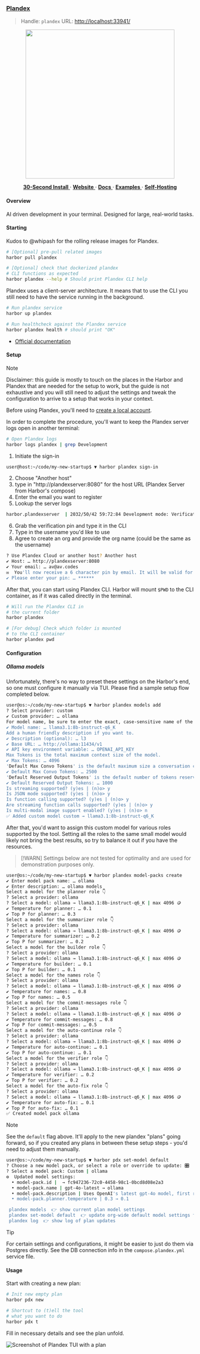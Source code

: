 ### [Plandex](https://github.com/plandex-ai/plandex)

> Handle: `plandex`
> URL: [http://localhost:33941/](http://localhost:33941/)

<div align="center">
 <a href="https://plandex.ai">
  <picture>
    <source media="(prefers-color-scheme: dark)" srcset="images/plandex-logo-dark.png"/>
    <source media="(prefers-color-scheme: light)" srcset="images/plandex-logo-light.png"/>
    <img width="400" src="images/plandex-logo-dark-bg.png"/>
 </a>
 <br />
</div>

<p align="center">
  <a href="#install">
    <b>30-Second Install</b>
  </a>
   ·
  <a href="https://plandex.ai">
    <b>Website</b>
  </a>
   ·
  <a href="https://docs.plandex.ai/">
    <b>Docs</b>
  </a>
   ·
  <a href="#more-examples-">
    <b>Examples</b>
  </a>
   ·
  <a href="https://docs.plandex.ai/hosting/self-hosting">
    <b>Self-Hosting</b>
  </a>
</p>

#### Overview

AI driven development in your terminal. Designed for large, real-world tasks.

#### Starting

Kudos to @whipash for the rolling release images for Plandex.

```bash
# [Optional] pre-pull related images
harbor pull plandex

# [Optional] check that dockerized plandex
# CLI functions as expected
harbor plandex --help # Should print Plandex CLI help
```

Plandex uses a client-server architecture. It means that to use the CLI you still need to have the service running in the background.

```bash
# Run plandex service
harbor up plandex

# Run healthcheck against the Plandex service
harbor plandex health # should print "OK"
```

- [Official documentation](https://docs.plandex.ai/intro)

#### Setup

> [!NOTE]
> Disclaimer: this guide is mostly to touch on the places in the Harbor and Plandex that are needed for the setup to work, but the guide is not exhaustive and you will still need to adjust the settings and tweak the configuration to arrive to a setup that works in your context.

Before using Plandex, you'll need to [create a local account](https://docs.plandex.ai/hosting/self-hosting#create-a-new-account).

In order to complete the procedure, you'll want to keep the Plandex server logs open in another terminal:

```bash
# Open Plandex logs
harbor logs plandex | grep Development
```

1. Initiate the sign-in
```bash
user@host:~/code/my-new-startup$ ▼ harbor plandex sign-in
```

2. Choose "Another host"
3. type in "http://plandexserver:8080" for the host URL (Plandex Server from Harbor's compose)
4. Enter the email you want to register
5. Lookup the server logs
```bash
harbor.plandexserver  | 2032/50/42 59:72:84 Development mode: Verification pin is 39btmL for email av@av.codes
```
6. Grab the verification pin and type it in the CLI
7. Type in the username you'd like to use
8. Agree to create an org and provide the org name (could be the same as the username)

```bash
? Use Plandex Cloud or another host? Another host
✔ Host: … http://plandexserver:8080
✔ Your email: … av@av.codes
✉️  You'll now receive a 6 character pin by email. It will be valid for 5 minutes.
✔ Please enter your pin: … ******
```

After that, you can start using Plandex CLI. Harbor will mount `$PWD` to the CLI container, as if it was called directly in the terminal.

```bash
# Will run the Plandex CLI in
# the current folder
harbor plandex

# [For debug] Check which folder is mounted
# to the CLI container
harbor plandex pwd
```

#### Configuration

##### Ollama models

Unfortunately, there's no way to preset these settings on the Harbor's end, so one must configure it manually via TUI. Please find a sample setup flow completed below.

```bash
user@os:~/code/my-new-startup$ ▼ harbor plandex models add
? Select provider: custom
✔ Custom provider: … ollama
For model name, be sure to enter the exact, case-sensitive name of the model as it appears in the provider's API docs. Ex: 'gpt-4-turbo', 'meta-llama/Llama-3-70b-chat-hf'
✔ Model name: … llama3.1:8b-instruct-q6_K
Add a human friendly description if you want to.
✔ Description (optional): … l3
✔ Base URL: … http://ollama:11434/v1
✔ API key environment variable: … OPENAI_API_KEY
Max Tokens is the total maximum context size of the model.
✔ Max Tokens: … 4096
'Default Max Convo Tokens' is the default maximum size a conversation can reach in the 'planner' role before it is shortened by summarization. For models with 8k context, ~2500 is recommended. For 128k context, ~10000 is recommended.
✔ Default Max Convo Tokens: … 2500
'Default Reserved Output Tokens' is the default number of tokens reserved for model output in the 'planner' role. This ensures the model has enough tokens to generate a response. For models with 8k context, ~1000 is recommended. For 128k context, ~4000 is recommended.
✔ Default Reserved Output Tokens: … 1000
Is streaming supported? (y)es | (n)o> y
Is JSON mode supported? (y)es | (n)o> y
Is function calling supported? (y)es | (n)o> y
Are streaming function calls supported? (y)es | (n)o> y
Is multi-modal image support enabled? (y)es | (n)o> n
✅ Added custom model custom → llama3.1:8b-instruct-q6_K
```

After that, you'd want to assign this custom model for various roles supported by the tool. Setting all the roles to the same small model would likely not bring the best results, so try to balance it out if you have the resources.

> [!WARN]
> Settings below are not tested for optimality and are used for demonstration purposes only.

```bash
user@os:~/code/my-new-startup$ ▼ harbor plandex model-packs create
✔ Enter model pack name: … ollama
✔ Enter description: … ollama models
Select a model for the planner role 👇
? Select a provider: ollama
? Select a model: ollama → llama3.1:8b-instruct-q6_K | max 4096 🪙
✔ Temperature for planner: … 0.1
✔ Top P for planner: … 0.3
Select a model for the summarizer role 👇
? Select a provider: ollama
? Select a model: ollama → llama3.1:8b-instruct-q6_K | max 4096 🪙
✔ Temperature for summarizer: … 0.2
✔ Top P for summarizer: … 0.2
Select a model for the builder role 👇
? Select a provider: ollama
? Select a model: ollama → llama3.1:8b-instruct-q6_K | max 4096 🪙
✔ Temperature for builder: … 0.1
✔ Top P for builder: … 0.1
Select a model for the names role 👇
? Select a provider: ollama
? Select a model: ollama → llama3.1:8b-instruct-q6_K | max 4096 🪙
✔ Temperature for names: … 0.8
✔ Top P for names: … 0.5
Select a model for the commit-messages role 👇
? Select a provider: ollama
? Select a model: ollama → llama3.1:8b-instruct-q6_K | max 4096 🪙
✔ Temperature for commit-messages: … 0.8
✔ Top P for commit-messages: … 0.5
Select a model for the auto-continue role 👇
? Select a provider: ollama
? Select a model: ollama → llama3.1:8b-instruct-q6_K | max 4096 🪙
✔ Temperature for auto-continue: … 0.1
✔ Top P for auto-continue: … 0.1
Select a model for the verifier role 👇
? Select a provider: ollama
? Select a model: ollama → llama3.1:8b-instruct-q6_K | max 4096 🪙
✔ Temperature for verifier: … 0.2
✔ Top P for verifier: … 0.2
Select a model for the auto-fix role 👇
? Select a provider: ollama
? Select a model: ollama → llama3.1:8b-instruct-q6_K | max 4096 🪙
✔ Temperature for auto-fix: … 0.1
✔ Top P for auto-fix: … 0.1
✅ Created model pack ollama
```

> [!NOTE]
> See the `default` flag above. It'll apply to the new plandex "plans" going forward,
> so if you created any plans in between these setup steps - you'd need to adjust them manually.

```bash
user@os:~/code/my-new-startup$ ▼ harbor pdx set-model default
? Choose a new model pack, or select a role or override to update: 🎛️  choose a model pack to change all roles at once
? Select a model pack: Custom | ollama
⚙️  Updated model settings:
  • model-pack.id |  → fc947236-72c0-4458-98c1-0bcd8d08e2a3
  • model-pack.name | gpt-4o-latest → ollama
  • model-pack.description | Uses OpenAI's latest gpt-4o model, first released on 2024-05-13, for heavy lifting, and latest version of gpt-3.5-turbo for lighter tasks. → ollama models
  • model-pack.planner.temperature | 0.3 → 0.1

 plandex models  👉 show current plan model settings
 plandex set-model default  👉 update org-wide default model settings for new plans
 plandex log  👉 show log of plan updates
```

> [!TIP]
> For certain settings and configurations, it might be easier to just do them via Postgres directly. See the DB connection info in the `compose.plandex.yml` service file.

#### Usage

Start with creating a new plan:
```bash
# Init new empty plan
harbor pdx new

# Shortcut to (t)ell the tool
# what you want to do
harbor pdx t
```

Fill in necessary details and see the plan unfold.

![Screenshot of Plandex TUI with a plan](./plandex-exec.png)
